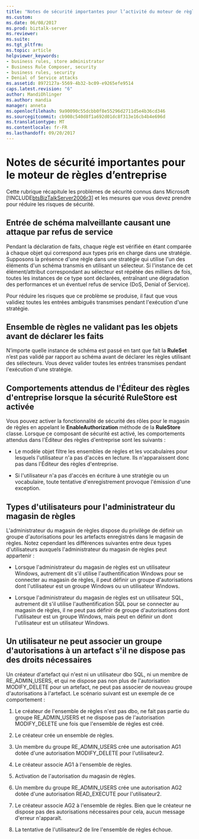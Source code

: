 ```yaml
---
title: "Notes de sécurité importantes pour l’activité du moteur de règles | Documents Microsoft"
ms.custom: 
ms.date: 06/08/2017
ms.prod: biztalk-server
ms.reviewer: 
ms.suite: 
ms.tgt_pltfrm: 
ms.topic: article
helpviewer_keywords:
- business rules, store administrator
- Business Rule Composer, security
- business rules, security
- Denial of Service attacks
ms.assetid: 8972127a-5569-4b32-bc09-e9265efe9514
caps.latest.revision: "6"
author: MandiOhlinger
ms.author: mandia
manager: anneta
ms.openlocfilehash: 9a90090c55dcbb0f8e55296d2711d5e4b36cd346
ms.sourcegitcommit: cb908c540d8f1a692d01dc8f313e16cb4b4e696d
ms.translationtype: MT
ms.contentlocale: fr-FR
ms.lasthandoff: 09/20/2017
---
```

# <a name="important-security-notes-for-the-business-rule-engine"></a>Notes de sécurité importantes pour le moteur de règles d’entreprise
Cette rubrique récapitule les problèmes de sécurité connus dans Microsoft [!INCLUDE[btsBizTalkServer2006r3](../includes/btsbiztalkserver2006r3-md.md)] et les mesures que vous devez prendre pour réduire les risques de sécurité.  
  
## <a name="malicious-schema-input-causing-denial-of-service-attack"></a>Entrée de schéma malveillante causant une attaque par refus de service  
 Pendant la déclaration de faits, chaque règle est vérifiée en étant comparée à chaque objet qui correspond aux types pris en charge dans une stratégie. Supposons la présence d'une règle dans une stratégie qui utilise l'un des éléments d'un schéma transmis en utilisant un sélecteur. Si l'instance de cet élément/attribut correspondant au sélecteur est répétée des milliers de fois, toutes les instances de ce type sont déclarées, entraînant une dégradation des performances et un éventuel refus de service (DoS, Denial of Service).  
  
 Pour réduire les risques que ce problème se produise, il faut que vous validiez toutes les entrées ambiguës transmises pendant l'exécution d'une stratégie.  
  
## <a name="ruleset-not-validating-objects-before-asserting-the-facts"></a>Ensemble de règles ne validant pas les objets avant de déclarer les faits  
 N’importe quelle instance de schéma est passé en tant que fait la **RuleSet** n’est pas validé par rapport au schéma avant de déclarer les règles utilisant des sélecteurs. Vous devez valider toutes les entrées transmises pendant l'exécution d'une stratégie.  
  
## <a name="expected-behaviors-of-the-business-rule-composer-when-rulestore-security-is-on"></a>Comportements attendus de l'Éditeur des règles d'entreprise lorsque la sécurité RuleStore est activée  
 Vous pouvez activer la fonctionnalité de sécurité des rôles pour le magasin de règles en appelant le **EnableAuthorization** méthode de la **RuleStore** classe. Lorsque ce composant de sécurité est activé, les comportements attendus dans l'Éditeur des règles d'entreprise sont les suivants :  
  
-   Le modèle objet filtre les ensembles de règles et les vocabulaires pour lesquels l'utilisateur n'a pas d'accès en lecture. Ils n'apparaissent donc pas dans l'Éditeur des règles d'entreprise.  
  
-   Si l'utilisateur n'a pas d'accès en écriture à une stratégie ou un vocabulaire, toute tentative d'enregistrement provoque l'émission d'une exception.  
  
## <a name="user-types-for-rule-store-administrator"></a>Types d'utilisateurs pour l'administrateur du magasin de règles  
 L'administrateur du magasin de règles dispose du privilège de définir un groupe d'autorisations pour les artefacts enregistrés dans le magasin de règles. Notez cependant les différences suivantes entre deux types d'utilisateurs auxquels l'administrateur du magasin de règles peut appartenir :  
  
-   Lorsque l'administrateur du magasin de règles est un utilisateur Windows, autrement dit s'il utilise l'authentification Windows pour se connecter au magasin de règles, il peut définir un groupe d'autorisations dont l'utilisateur est un groupe Windows ou un utilisateur Windows.  
  
-   Lorsque l'administrateur du magasin de règles est un utilisateur SQL, autrement dit s'il utilise l'authentification SQL pour se connecter au magasin de règles, il ne peut pas définir de groupe d'autorisations dont l'utilisateur est un groupe Windows, mais peut en définir un dont l'utilisateur est un utilisateur Windows.  
  
## <a name="user-cannot-associate-an-authorization-group-with-an-artifact-without-sufficient-rights"></a>Un utilisateur ne peut associer un groupe d'autorisations à un artefact s'il ne dispose pas des droits nécessaires  
 Un créateur d'artefact qui n'est ni un utilisateur dbo SQL, ni un membre de RE_ADMIN_USERS, et qui ne dispose pas non plus de l'autorisation MODIFY_DELETE pour un artefact, ne peut pas associer de nouveau groupe d'autorisations à l'artefact. Le scénario suivant est un exemple de ce comportement :  
  
1.  Le créateur de l'ensemble de règles n'est pas dbo, ne fait pas partie du groupe RE_ADMIN_USERS et ne dispose pas de l'autorisation MODIFY_DELETE une fois que l'ensemble de règles est créé.  
  
2.  Le créateur crée un ensemble de règles.  
  
3.  Un membre du groupe RE_ADMIN_USERS crée une autorisation AG1 dotée d'une autorisation MODIFY_DELETE pour l'utilisateur2.  
  
4.  Le créateur associe AG1 à l'ensemble de règles.  
  
5.  Activation de l'autorisation du magasin de règles.  
  
6.  Un membre du groupe RE_ADMIN_USERS crée une autorisation AG2 dotée d'une autorisation READ_EXECUTE pour l'utilisateur2.  
  
7.  Le créateur associe AG2 à l'ensemble de règles. Bien que le créateur ne dispose pas des autorisations nécessaires pour cela, aucun message d'erreur n'apparaît.  
  
8.  La tentative de l'utilisateur2 de lire l'ensemble de règles échoue.